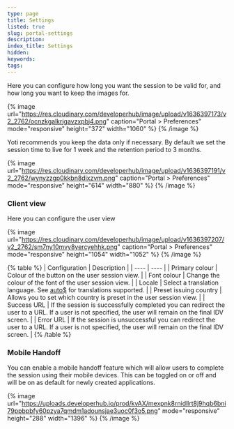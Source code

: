 ```yaml
---
type: page
title: Settings
listed: true
slug: portal-settings
description: 
index_title: Settings
hidden: 
keywords: 
tags: 
---
```


Here you can configure how long you want the session to be valid for, and how long you want to keep the images for.

{% image url="https://res.cloudinary.com/developerhub/image/upload/v1636397173/v2_2762/ocnzkgalkrjgavzxpbj4.png" caption="Portal &gt; Preferences" mode="responsive" height="372" width="1060" %}
{% /image %}

Yoti recommends you keep the data only if necessary. By default we set the session time to live for 1 week and the retention period to 3 months.

{% image url="https://res.cloudinary.com/developerhub/image/upload/v1636397191/v2_2762/wynyzzgp0kkbn8dixzvm.png" caption="Portal &gt; Preferences" mode="responsive" height="614" width="880" %}
{% /image %}

### Client view

Here you can configure the user view

{% image url="https://res.cloudinary.com/developerhub/image/upload/v1636397207/v2_2762/sm7ny10mvy8yercyehhk.png" caption="Portal &gt; Preferences" mode="responsive" height="1054" width="1052" %}
{% /image %}

{% table %}
| Configuration | Description | 
| ---- | ---- | 
| Primary colour | Colour of the button on the user session view. | 
| Font colour | Change the colour of the font of the user session view. | 
| Locale | Select a translation language. See [auto$](/identity-verification/overview) for translations supported. | 
| Preset issuing country | Allows you to set which country is preset in the user session view. | 
| Success URL | If the session is successfully completed you can redirect the user to a URL. If a user is not specified, the user will remain on the final IDV screen. | 
| Error URL | If the session is unsuccessful you can redirect the user to a URL. If a user is not specified, the user will remain on the final IDV screen. | 
{% /table %}

### Mobile Handoff

You can enable a mobile handoff feature which will allow users to complete the session using their mobile devices. This can be toggled on or off and will be on as default for newly created applications.

{% image url="https://uploads.developerhub.io/prod/kvAX/mexpnk8rnidllrt8j9hqb6bni79ppbpbfy60pzya7qmdm1adounsjae3uoc0f3o5.png" mode="responsive" height="288" width="1396" %}
{% /image %}